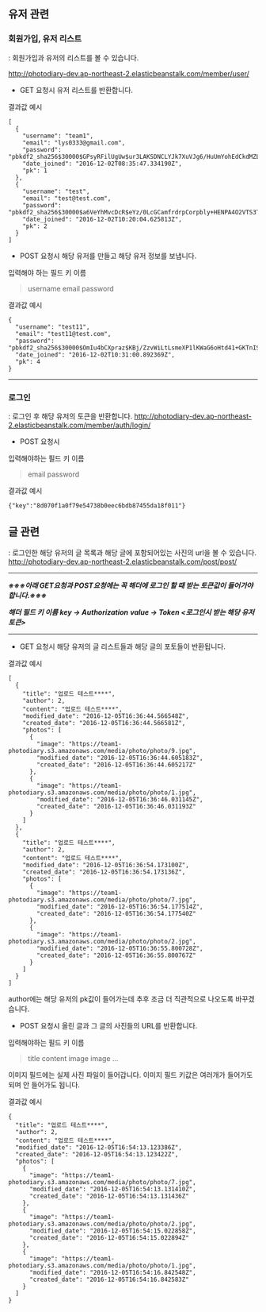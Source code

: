 

## 유저 관련

### 회원가입, 유저 리스트

:  회원가입과 유저의 리스트를 볼 수 있습니다.

 <http://photodiary-dev.ap-northeast-2.elasticbeanstalk.com/member/user/>

- GET 요청시 유저 리스트를 반환합니다.

결과값 예시
~~~
[
  {
    "username": "team1",
    "email": "lys0333@gmail.com",
    "password": "pbkdf2_sha256$30000$GPsyRFilUgUw$ur3LAKSDNCLYJk7XuVJg6/HuUmYohEdCkdMZLSM2w0k=",
    "date_joined": "2016-12-02T08:35:47.334190Z",
    "pk": 1
  },
  {
    "username": "test",
    "email": "test@test.com",
    "password": "pbkdf2_sha256$30000$a6VeYhMvcDcR$eYz/0LcGCamfrdrpCorpbly+HENPA4O2VTS3TU5cU/Q=",
    "date_joined": "2016-12-02T10:20:04.625813Z",
    "pk": 2
  }
]
~~~


- POST 요청시 해당 유저를 만들고 해당 유저 정보를 보냅니다.


입력해야 하는 필드 키 이름
>username
email
password

결과값 예시
~~~
{
  "username": "test11",
  "email": "test11@test.com",
  "password": "pbkdf2_sha256$30000$OmIu4bCXpraz$KBj/ZzvWiLtLsmeXP1lKWaG6oHtd41+GKTnISzIvSRo=",
  "date_joined": "2016-12-02T10:31:00.892369Z",
  "pk": 4
}
~~~
---
### 로그인
: 로그인 후 해당 유저의 토큰을 반환합니다.
<http://photodiary-dev.ap-northeast-2.elasticbeanstalk.com/member/auth/login/>

- POST 요청시

입력해야하는 필드 키 이름
>email
>password

결과값 예시
```
{"key":"8d070f1a0f79e54738b0eec6bdb87455da18f011"}
```
## 글 관련
: 로그인한 해당 유저의 글 목록과 해당 글에 포함되어있는 사진의 url을 볼 수 있습니다.
<http://photodiary-dev.ap-northeast-2.elasticbeanstalk.com/post/post/>

---

***※※※아래 GET요청과 POST요청에는 꼭 해더에 로그인 할 때 받는 토큰값이 들어가야합니다.※※※***

***해더 필드 키 이름***
***key -> Authorization***
***value -> Token <로그인시 받는 해당 유저 토큰>***

---

- GET 요청시 해당 유저의 글 리스트들과 해당 글의 포토들이 반환됩니다.

결과값 예시
~~~
[
  {
    "title": "업로드 테스트****",
    "author": 2,
    "content": "업로드 테스트****",
    "modified_date": "2016-12-05T16:36:44.566548Z",
    "created_date": "2016-12-05T16:36:44.566581Z",
    "photos": [
      {
        "image": "https://team1-photodiary.s3.amazonaws.com/media/photo/photo/9.jpg",
        "modified_date": "2016-12-05T16:36:44.605183Z",
        "created_date": "2016-12-05T16:36:44.605217Z"
      },
      {
        "image": "https://team1-photodiary.s3.amazonaws.com/media/photo/photo/1.jpg",
        "modified_date": "2016-12-05T16:36:46.031145Z",
        "created_date": "2016-12-05T16:36:46.031193Z"
      }
    ]
  },
  {
    "title": "업로드 테스트****",
    "author": 2,
    "content": "업로드 테스트****",
    "modified_date": "2016-12-05T16:36:54.173100Z",
    "created_date": "2016-12-05T16:36:54.173136Z",
    "photos": [
      {
        "image": "https://team1-photodiary.s3.amazonaws.com/media/photo/photo/7.jpg",
        "modified_date": "2016-12-05T16:36:54.177514Z",
        "created_date": "2016-12-05T16:36:54.177540Z"
      },
      {
        "image": "https://team1-photodiary.s3.amazonaws.com/media/photo/photo/2.jpg",
        "modified_date": "2016-12-05T16:36:55.800728Z",
        "created_date": "2016-12-05T16:36:55.800767Z"
      }
    ]
  }
]
~~~
author에는 해당 유저의 pk값이 들어가는데 추후 조금 더 직관적으로 나오도록 바꾸겠습니다.


- POST 요청시 올린 글과 그 글의 사진들의 URL를 반환합니다.

입력해야하는 필드 키 이름
>title
>content
>image
>image
>...

이미지 필드에는 실제 사진 파일이 들어갑니다.
이미지 필드 키값은 여러개가 들어가도 되며 안 들어가도 됩니다.



결과값 예시

~~~
{
  "title": "업로드 테스트****",
  "author": 2,
  "content": "업로드 테스트****",
  "modified_date": "2016-12-05T16:54:13.123386Z",
  "created_date": "2016-12-05T16:54:13.123422Z",
  "photos": [
    {
      "image": "https://team1-photodiary.s3.amazonaws.com/media/photo/photo/7.jpg",
      "modified_date": "2016-12-05T16:54:13.131410Z",
      "created_date": "2016-12-05T16:54:13.131436Z"
    },
    {
      "image": "https://team1-photodiary.s3.amazonaws.com/media/photo/photo/2.jpg",
      "modified_date": "2016-12-05T16:54:15.022858Z",
      "created_date": "2016-12-05T16:54:15.022894Z"
    },
    {
      "image": "https://team1-photodiary.s3.amazonaws.com/media/photo/photo/1.jpg",
      "modified_date": "2016-12-05T16:54:16.842548Z",
      "created_date": "2016-12-05T16:54:16.842583Z"
    }
  ]
}
~~~

